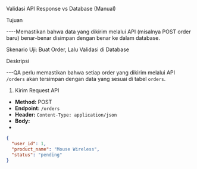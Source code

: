  Validasi API Response vs Database (Manual)

 Tujuan
 
----Memastikan bahwa data yang dikirim melalui API (misalnya POST order baru) benar-benar disimpan dengan benar ke dalam database.

 Skenario Uji: Buat Order, Lalu Validasi di Database

 Deskripsi
 
---QA perlu memastikan bahwa setiap order yang dikirim melalui API `/orders` akan tersimpan dengan data yang sesuai di tabel `orders`.

 1. Kirim Request API

- **Method:** POST  
- **Endpoint:** `/orders`  
- **Header:** `Content-Type: application/json`  
- **Body:**
- 
```json
{
  "user_id": 1,
  "product_name": "Mouse Wireless",
  "status": "pending"
}
